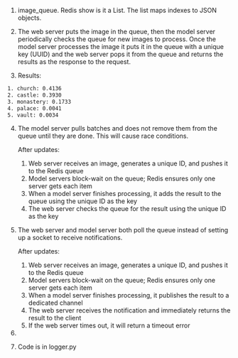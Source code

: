 1. image_queue. Redis show is it a List. The list maps indexes to JSON objects.

2. The web server puts the image in the queue, then the model server periodically checks the queue for new images to process. Once the model server processes the image it puts it in the queue with a unique key (UUID) and the web server pops it from the queue and returns the results as the response to the request.

3. Results:
```sh
1. church: 0.4136
2. castle: 0.3930
3. monastery: 0.1733
4. palace: 0.0041
5. vault: 0.0034
```

4. The model server pulls batches and does not remove them from the queue until they are done. This will cause race conditions.

    After updates:

    1. Web server receives an image, generates a unique ID, and pushes it to the Redis queue
    2. Model servers block-wait on the queue; Redis ensures only one server gets each item
    3. When a model server finishes processing, it adds the result to the queue using the unique ID as the key
    4. The web server checks the queue for the result using the unique ID as the key

5. The web server and model server both poll the queue instead of setting up a socket to receive notifications.

    After updates:

    1. Web server receives an image, generates a unique ID, and pushes it to the Redis queue
    2. Model servers block-wait on the queue; Redis ensures only one server gets each item
    3. When a model server finishes processing, it publishes the result to a dedicated channel
    4. The web server receives the notification and immediately returns the result to the client
    5. If the web server times out, it will return a timeout error

6. 

7. Code is in logger.py
